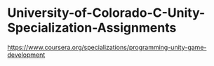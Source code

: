 # University-of-Colorado-C-Unity-Specialization-Assignments
https://www.coursera.org/specializations/programming-unity-game-development
